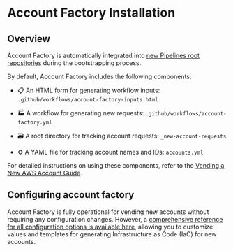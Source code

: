 # Account Factory Installation

## Overview

Account Factory is automatically integrated into [new Pipelines root repositories](/2.0/docs/pipelines/installation/addingnewrepo) during the bootstrapping process.

By default, Account Factory includes the following components:

- 📋 An HTML form for generating workflow inputs: `.github/workflows/account-factory-inputs.html`

- 🏭 A workflow for generating new requests: `.github/workflows/account-factory.yml`

- 🗃️ A root directory for tracking account requests: `_new-account-requests`

- ⚙️ A YAML file for tracking account names and IDs: `accounts.yml`

For detailed instructions on using these components, refer to the [Vending a New AWS Account Guide](/2.0/docs/accountfactory/guides/vend-aws-account).

## Configuring account factory

Account Factory is fully operational for vending new accounts without requiring any configuration changes. However, a [comprehensive reference for all configuration options is available here](/2.0/reference/accountfactory/configurations), allowing you to customize values and templates for generating Infrastructure as Code (IaC) for new accounts.
